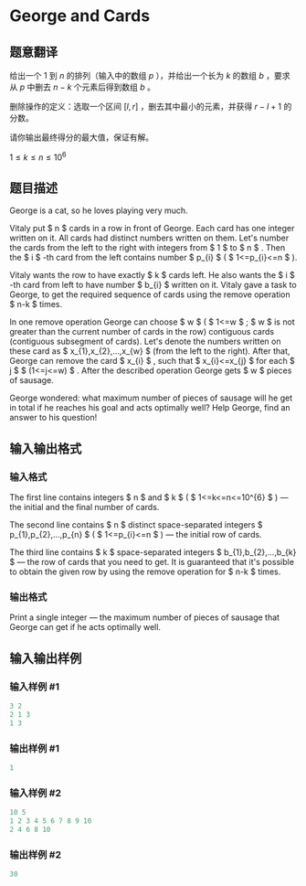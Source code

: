 # George and Cards

## 题意翻译

给出一个 $1$ 到 $n$ 的排列（输入中的数组 $p$ ），并给出一个长为 $k$ 的数组 $b$ ，要求从 $p$ 中删去 $n - k$ 个元素后得到数组 $b$ 。

删除操作的定义：选取一个区间 $[l, r]$ ，删去其中最小的元素，并获得 $r - l + 1$ 的分数。

请你输出最终得分的最大值，保证有解。

$1 \leq k \leq n \leq 10^{6}$

## 题目描述

George is a cat, so he loves playing very much.

Vitaly put $ n $ cards in a row in front of George. Each card has one integer written on it. All cards had distinct numbers written on them. Let's number the cards from the left to the right with integers from $ 1 $ to $ n $ . Then the $ i $ -th card from the left contains number $ p_{i} $ ( $ 1<=p_{i}<=n $ ).

Vitaly wants the row to have exactly $ k $ cards left. He also wants the $ i $ -th card from left to have number $ b_{i} $ written on it. Vitaly gave a task to George, to get the required sequence of cards using the remove operation $ n-k $ times.

In one remove operation George can choose $ w $ ( $ 1<=w $ ; $ w $ is not greater than the current number of cards in the row) contiguous cards (contiguous subsegment of cards). Let's denote the numbers written on these card as $ x_{1},x_{2},...,x_{w} $ (from the left to the right). After that, George can remove the card $ x_{i} $ , such that $ x_{i}<=x_{j} $ for each $ j $ $ (1<=j<=w) $ . After the described operation George gets $ w $ pieces of sausage.

George wondered: what maximum number of pieces of sausage will he get in total if he reaches his goal and acts optimally well? Help George, find an answer to his question!

## 输入输出格式

### 输入格式

The first line contains integers $ n $ and $ k $ ( $ 1<=k<=n<=10^{6} $ ) — the initial and the final number of cards.

The second line contains $ n $ distinct space-separated integers $ p_{1},p_{2},...,p_{n} $ ( $ 1<=p_{i}<=n $ ) — the initial row of cards.

The third line contains $ k $ space-separated integers $ b_{1},b_{2},...,b_{k} $ — the row of cards that you need to get. It is guaranteed that it's possible to obtain the given row by using the remove operation for $ n-k $ times.

### 输出格式

Print a single integer — the maximum number of pieces of sausage that George can get if he acts optimally well.

## 输入输出样例

### 输入样例 #1

```cpp
3 2
2 1 3
1 3

```
### 输出样例 #1

```cpp
1

```
### 输入样例 #2

```cpp
10 5
1 2 3 4 5 6 7 8 9 10
2 4 6 8 10

```
### 输出样例 #2

```cpp
30

```
